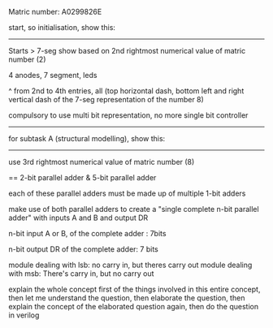 Matric number: A0299826E

start, so initialisation, show this:

------------------

Starts > 7-seg show based on 2nd rightmost numerical value of matric number (2)

4 anodes, 7 segment, leds



^ from 2nd to 4th entries, all (top horizontal dash, bottom left and right vertical dash of the 7-seg representation of the number 8)

compulsory to use multi bit representation, no more single bit controller

------------

for subtask A (structural modelling), show this:

-------------

use 3rd rightmost numerical value of matric number (8)

== 2-bit parallel adder & 5-bit parallel adder

each of these parallel adders must be made up of multiple 1-bit adders

make use of both parallel adders to create a "single complete n-bit parallel adder" with inputs A and B and output DR

n-bit input A or B, of the complete adder : 7bits

n-bit output DR of the complete adder: 7 bits

module dealing with lsb: no carry in, but theres carry out
module dealing with msb: There's carry in, but no carry out

explain the whole concept first of the things involved in this entire concept, then let me understand the question, then elaborate the question, then explain the concept of the elaborated question again, then do the question in verilog